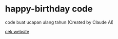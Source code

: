 # happy-birthday code

<p>code buat ucapan ulang tahun (Created by Claude AI)</p> <a href="">cek website</a>
